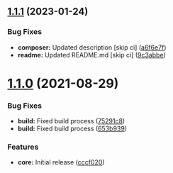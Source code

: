 ## [1.1.1](https://github.com/lexo-mpuzovic/asset-manifest/compare/v1.1.0...v1.1.1) (2023-01-24)


### Bug Fixes

* **composer:** Updated description [skip ci] ([a6f6e7f](https://github.com/lexo-mpuzovic/asset-manifest/commit/a6f6e7fefa18f9694cae64c11754a25ae51d2b7b))
* **readme:** Updated README.md [skip ci] ([9c3abbe](https://github.com/lexo-mpuzovic/asset-manifest/commit/9c3abbe46f28a977ea38499c078ff423f2f15c4e))

# [1.1.0](https://github.com/lexo-mpuzovic/asset-manifest/compare/v1.0.0...v1.1.0) (2021-08-29)


### Bug Fixes

* **build:** Fixed build process ([75291c8](https://github.com/lexo-mpuzovic/asset-manifest/commit/75291c8f72c57fe20f7af7cb4ac2360abd3e43d4))
* **build:** Fixed build process ([653b939](https://github.com/lexo-mpuzovic/asset-manifest/commit/653b939c2b753182417350ede284eda010e6df3a))


### Features

* **core:** Initial release ([cccf020](https://github.com/lexo-mpuzovic/asset-manifest/commit/cccf020f5ad1122d79f9a46148271dc029e633b6))
